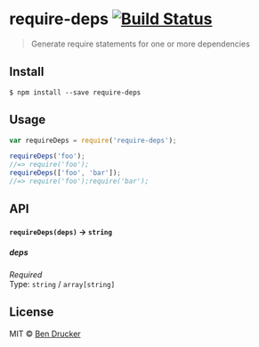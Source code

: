 # require-deps [![Build Status](https://travis-ci.org/bendrucker/require-deps.svg?branch=master)](https://travis-ci.org/bendrucker/require-deps)

> Generate require statements for one or more dependencies

## Install

```
$ npm install --save require-deps
```


## Usage

```js
var requireDeps = require('require-deps');

requireDeps('foo');
//=> require('foo');
requireDeps(['foo', 'bar']);
//=> require('foo');require('bar');
```

## API

#### `requireDeps(deps)` -> `string`

##### deps

*Required*  
Type: `string` / `array[string]`


## License

MIT © [Ben Drucker](http://bendrucker.me)
